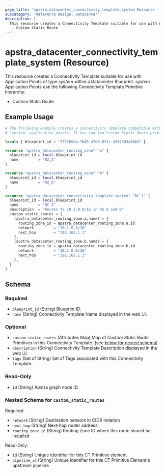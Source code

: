 ```yaml
---
page_title: "apstra_datacenter_connectivity_template_system Resource - terraform-provider-apstra"
subcategory: "Reference Design: Datacenter"
description: |-
  This resource creates a Connectivity Template suitable for use with Application Points of type system within a Datacenter Blueprint. system Application Points use the following Connectivity Template Primitive hierarchy:
   - Custom Static Route
---
```


# apstra_datacenter_connectivity_template_system (Resource)

This resource creates a Connectivity Template suitable for use with Application Points of type *system* within a Datacenter Blueprint. *system* Application Points use the following Connectivity Template Primitive hierarchy:
 - Custom Static Route


## Example Usage

```terraform
# The following example creates a Connectivity Template compatible with
# "system" application points. It has two two Custom Static Route primitives.

locals { blueprint_id = "275769da-7b45-47d6-8f1c-49323d346bb3" }

resource "apstra_datacenter_routing_zone" "a" {
  blueprint_id = local.blueprint_id
  name         = "RZ_A"
}

resource "apstra_datacenter_routing_zone" "b" {
  blueprint_id = local.blueprint_id
  name         = "RZ_B"
}

resource "apstra_datacenter_connectivity_template_system" "DC_1" {
  blueprint_id = local.blueprint_id
  name         = "DC 1"
  description  = "Routes to 10.1.0.0/16 in RZ A and B"
  custom_static_routes = {
    (apstra_datacenter_routing_zone.a.name) = {
      routing_zone_id = apstra_datacenter_routing_zone.a.id
      network         = "10.1.0.0/16"
      next_hop        = "192.168.1.1"
    },
    (apstra_datacenter_routing_zone.b.name) = {
      routing_zone_id = apstra_datacenter_routing_zone.b.id
      network         = "10.1.0.0/16"
      next_hop        = "192.168.1.1"
    },
  }
}
```

<!-- schema generated by tfplugindocs -->
## Schema

### Required

- `blueprint_id` (String) Blueprint ID.
- `name` (String) Connectivity Template Name displayed in the web UI.

### Optional

- `custom_static_routes` (Attributes Map) Map of *Custom Static Route* Primitives in this Connectivity Template. (see [below for nested schema](#nestedatt--custom_static_routes))
- `description` (String) Connectivity Template Description displayed in the web UI.
- `tags` (Set of String) Set of Tags associated with this Connectivity Template.

### Read-Only

- `id` (String) Apstra graph node ID.

<a id="nestedatt--custom_static_routes"></a>
### Nested Schema for `custom_static_routes`

Required:

- `network` (String) Destination network in CIDR notation
- `next_hop` (String) Next-hop router address
- `routing_zone_id` (String) Routing Zone ID where this route should be installed

Read-Only:

- `id` (String) Unique identifier for this CT Primitive element
- `pipeline_id` (String) Unique identifier for this CT Primitive Element's upstream pipeline



